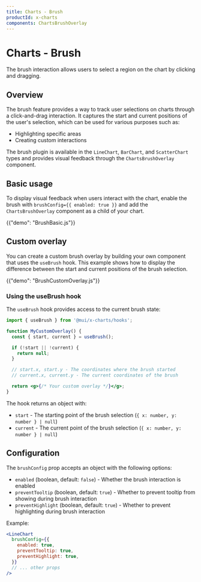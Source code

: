 ```yaml
---
title: Charts - Brush
productId: x-charts
components: ChartsBrushOverlay
---
```


# Charts - Brush

<p class="description">The brush interaction allows users to select a region on the chart by clicking and dragging.</p>

## Overview

The brush feature provides a way to track user selections on charts through a click-and-drag interaction.
It captures the start and current positions of the user's selection, which can be used for various purposes such as:

- Highlighting specific areas
- Creating custom interactions

The brush plugin is available in the `LineChart`, `BarChart`, and `ScatterChart` types and provides visual feedback through the `ChartsBrushOverlay` component.

## Basic usage

To display visual feedback when users interact with the chart, enable the brush with `brushConfig={{ enabled: true }}` and add the `ChartsBrushOverlay` component as a child of your chart.

{{"demo": "BrushBasic.js"}}

## Custom overlay

You can create a custom brush overlay by building your own component that uses the `useBrush` hook.
This example shows how to display the difference between the start and current positions of the brush selection.

{{"demo": "BrushCustomOverlay.js"}}

### Using the useBrush hook

The `useBrush` hook provides access to the current brush state:

```jsx
import { useBrush } from '@mui/x-charts/hooks';

function MyCustomOverlay() {
  const { start, current } = useBrush();

  if (!start || !current) {
    return null;
  }

  // start.x, start.y - The coordinates where the brush started
  // current.x, current.y - The current coordinates of the brush

  return <g>{/* Your custom overlay */}</g>;
}
```

The hook returns an object with:

- `start` - The starting point of the brush selection (`{ x: number, y: number } | null`)
- `current` - The current point of the brush selection (`{ x: number, y: number } | null`)

## Configuration

The `brushConfig` prop accepts an object with the following options:

- `enabled` (boolean, default: `false`) - Whether the brush interaction is enabled
- `preventTooltip` (boolean, default: `true`) - Whether to prevent tooltip from showing during brush interaction
- `preventHighlight` (boolean, default: `true`) - Whether to prevent highlighting during brush interaction

Example:

```jsx
<LineChart
  brushConfig={{
    enabled: true,
    preventTooltip: true,
    preventHighlight: true,
  }}
  // ... other props
/>
```

<!-- ## Integration with Zoom

In Pro charts (`LineChartPro`, `BarChartPro`, `ScatterChartPro`), the brush can be used as a zoom interaction.
See the [Zoom and Pan documentation](/x/react-charts/zoom-and-pan/) for more details on using brush for zooming. -->
